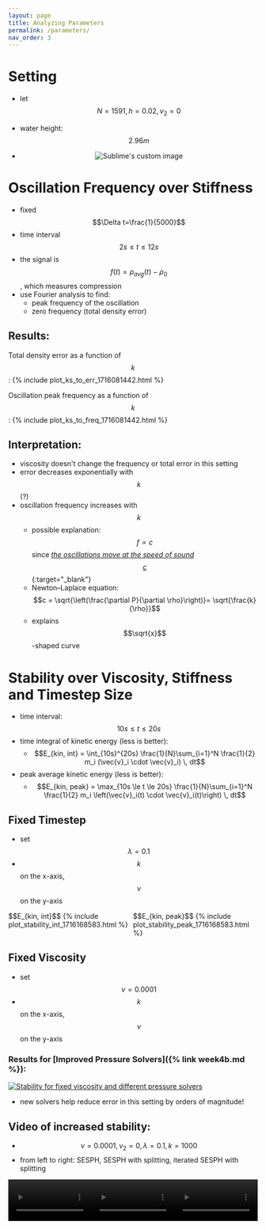 ```yaml
---
layout: page
title: Analyzing Parameters
permalink: /parameters/
nav_order: 3
---
```

<script src="https://polyfill.io/v3/polyfill.min.js?features=es6"></script>
<script id="MathJax-script" async src="https://cdn.jsdelivr.net/npm/mathjax@3/es5/tex-mml-chtml.js"></script>

# Setting
- let $$N=1591, h=0.02, \nu_2 = 0$$
- water height: $$2.96m$$

- <p align="center">
    <img src="{{ '/assets/week3/setting_column_small.png' | relative_url }}" alt="Sublime's custom image" alt="Initial Setting of the water column"/>
  </p>


# Oscillation Frequency over Stiffness
- fixed $$\Delta t=\frac{1}{5000}$$
- time interval $$2s \le t \le 12s$$
- the signal is $$f(t) = \rho_{avg}(t) - \rho_0$$, which measures compression
- use Fourier analysis to find:
  - peak frequency of the oscillation
  - zero frequency (total density error)

## Results:
Total density error as a function of $$k$$:
{% include plot_ks_to_err_1716081442.html %}

Oscillation peak frequency as a function of $$k$$:
{% include plot_ks_to_freq_1716081442.html %}

## Interpretation:
- viscosity doesn't change the frequency or total error in this setting
- error decreases exponentially with $$k$$ (?)
- oscillation frequency increases with $$k$$
  - possible explanation: $$f \propto c$$ since [*the oscillations move at the speed of sound $$c$$*](https://link.springer.com/article/10.1007/s40571-022-00511-8){:target="_blank"}
  - Newton–Laplace equation:  $$c = \sqrt{\left(\frac{\partial P}{\partial \rho}\right)}= \sqrt{\frac{k}{\rho}}$$
  - explains $$\sqrt{x}$$-shaped curve


# Stability over Viscosity, Stiffness and Timestep Size
- time interval: $$10s \le t \le 20s$$
- time integral of kinetic energy (less is better): 
  - $$E_{kin, int} = \int_{10s}^{20s} \frac{1}{N}\sum_{i=1}^N \frac{1}{2} m_i (\vec{v}_i \cdot \vec{v}_i) \, dt$$
- peak average kinetic energy (less is better): 
  - $$E_{kin, peak} = \max_{10s \le t \le 20s} \frac{1}{N}\sum_{i=1}^N \frac{1}{2} m_i \left(\vec{v}_i(t) \cdot \vec{v}_i(t)\right) \, dt$$


## Fixed Timestep
- set $$\lambda = 0.1$$
- $$k$$ on the x-axis, $$\nu$$ on the y-axis

<div style="display: flex;">
  <div style="width:50%">
  $$E_{kin, int}$$
    {% include plot_stability_int_1716168583.html %}
  </div>
  <div style="width:50%">
  $$E_{kin, peak}$$
    {% include plot_stability_peak_1716168583.html %}
  </div>
</div>

## Fixed Viscosity
- set $$\nu = 0.0001$$
- $$k$$ on the x-axis, $$\nu$$ on the y-axis


### Results for [Improved Pressure Solvers]({% link week4b.md %}):


<a href="{{ '/assets/week4/stability_solvers.png' | relative_url }}" rel="noopener noreferrer" target="_blank">
  <img src="{{ '/assets/week4/stability_solvers.png' | relative_url }}" alt="Stability for fixed viscosity and different pressure solvers"/>
</a> 


- new solvers help reduce error in this setting by orders of magnitude!

## Video of increased stability:
- $$\nu=0.0001,\nu_2=0, \lambda = 0.1, k=1000$$
- from left to right: SESPH, SESPH with splitting, iterated SESPH with splitting  
<div style="display: flex;">
  <video style="width:33.3%;" loop muted autoplay controls>
    <source src="{{ '/assets/week4/col_sesph.webm' | relative_url }}" type="video/webm">
  </video>
  <video style="width:33.3%;" loop muted autoplay controls>
    <source src="{{ '/assets/week4/col_ssesph.webm' | relative_url }}" type="video/webm">
  </video>
  <video style="width:33.3%;" loop muted autoplay controls>
    <source src="{{ '/assets/week4/col_issesph.webm' | relative_url }}" type="video/webm">
  </video>
</div>
